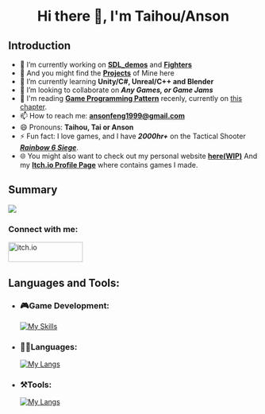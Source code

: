 ## <h1 align="center">Hi there 👋, I'm Taihou/Anson </h1>

## Introduction
<!-- - 🤔 I’m looking for help with ... -->
<!-- - 💬 Ask me about ... -->
- 🔭 I’m currently working on [**SDL_demos**](https://github.com/TaihouAnF/SDL_Demos) and [**Fighters**](https://github.com/TaihouAnF/Fighters)
- 👀 And you might find the [**Projects**](https://github.com/TaihouAnF/TaihouAnF/blob/main/Collection/ListofContent.md) of Mine here
- 🌱 I’m currently learning **Unity/C#, Unreal/C++ and Blender**
- 👯 I’m looking to collaborate on ***Any Games, or Game Jams***
- 📖 I'm reading [**Game Programming Pattern**](https://gameprogrammingpatterns.com/) recenly, currently on [this chapter](https://gameprogrammingpatterns.com/flyweight.html).
- 📫 How to reach me: **ansonfeng1999@gmail.com**
- 😄 Pronouns: **Taihou, Tai or Anson**
- ⚡ Fun fact: I love games, and I have ***2000hr+*** on the Tactical Shooter [***Rainbow 6 Siege***](https://www.ubisoft.com/en-ca/game/rainbow-six/siege).
- 🌐 You might also want to check out my personal website [**here(WIP)**](https://taihouanf.github.io) And my [**Itch.io Profile Page**](https://taihoudesu.itch.io/) where contains games I made.

## Summary

![](http://github-profile-summary-cards.vercel.app/api/cards/profile-details?username=TaihouAnF&theme=tokyonight) <!-- ![](http://github-profile-summary-cards.vercel.app/api/cards/stats?username=TaihouAnF&theme=tokyonight) -->

### Connect with me: 
 <a href="https://taihoudesu.itch.io/" target="_blank" rel="noreferrer"> <img src="https://github.com/TaihouAnF/TaihouAnF/blob/main/assets/itchio-logo-black.png" alt="itch.io" width="150" height="40"/> </a>

## Languages and Tools:
* ### 🎮Game Development:
    [![My Skills](https://skillicons.dev/icons?i=unity,unreal,blender)](https://skillicons.dev)
* ### 👩‍💻Languages:
    [![My Langs](https://skillicons.dev/icons?i=c,cpp,cs,py,java,js,html,css,go,kotlin,mysql)](https://skillicons.dev)
* ### ⚒Tools:
    [![My Langs](https://skillicons.dev/icons?i=vscode,visualstudio,git,vite,flask,nodejs,spring)](https://skillicons.dev)

